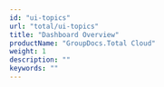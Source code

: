```yaml
---
id: "ui-topics"
url: "total/ui-topics"
title: "Dashboard Overview"
productName: "GroupDocs.Total Cloud"
weight: 1
description: ""
keywords: ""
---
```




